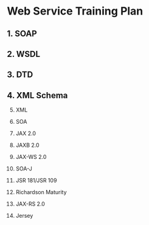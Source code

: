 # Web Service Training Plan

## 1. SOAP

## 2. WSDL

## 3. DTD

## 4. XML Schema

5. XML

6. SOA

7. JAX 2.0

8. JAXB 2.0

9. JAX-WS 2.0

10. SOA-J

11. JSR 181/JSR 109

12. Richardson Maturity

13. JAX-RS 2.0

14. Jersey



